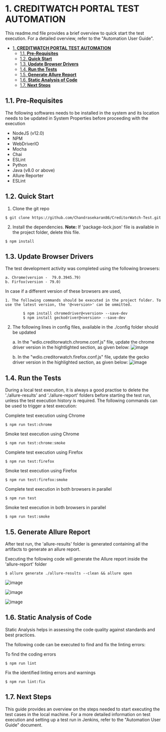 # 1. **CREDITWATCH PORTAL TEST AUTOMATION**

This readme.md file provides a brief overview to quick start the test execution. 
For a detailed overview, refer to the "Automation User Guide".

- [1. **CREDITWATCH PORTAL TEST AUTOMATION**](#1-creditwatch-portal-test-automation)
  - [1.1. **Pre-Requisites**](#11-pre-requisites)
  - [1.2. **Quick Start**](#12-quick-start)
  - [1.3. **Update Browser Drivers**](#13-update-browser-drivers)
  - [1.4. **Run the Tests**](#14-run-the-tests)
  - [1.5. **Generate Allure Report**](#15-generate-allure-report)
  - [1.6. **Static Analysis of Code**](#16-static-analysis-of-code)
  - [1.7. **Next Steps**](#17-next-steps)

## 1.1. **Pre-Requisites**
The following softwares needs to be installed in the system and its location needs to be updated in System Properties before proceeding with the execution
* NodeJS (v12.0)
* NPM
* WebDriverIO
* Mocha
* Chai
* ESLint
* Python
* Java (v8.0 or above)
* Allure Reporter
* ESLint
  
## 1.2. **Quick Start**

1. Clone the git repo
```
$ git clone https://github.com/Chandrasekaran86/CreditorWatch-Test.git

```
2. Install the dependencies. 
   **Note:** If 'package-lock.json' file is available in the project folder, delete this file.   

```
$ npm install

```
## 1.3. **Update Browser Drivers**
The test development activity was completed using the following browsers:

    a. Chrome(version -  79.0.3945.79)
    b. Firfox(version - 79.0)
    
In case if a different version of these browsers are used, 

    1. The following commands should be executed in the project folder. To use the latest version, the '@<version>' can be ommitted.
    
```
        $ npm install chromedriver@<version> --save-dev
        $ npm install geckodriver@<version> --save-dev

```

 2. The following lines in config files, available in the ./config folder should be updated

    a. In the "wdio.creditorwatch.chrome.conf.js" file, update the chrome driver version in the hightlighted section, as given below:
    ![image](https://user-images.githubusercontent.com/43592036/115507814-f0f56780-a2bf-11eb-9fd0-14b24a9097a9.png)

    b. In the "wdio.creditorwatch.firefox.conf.js" file, update the gecko driver version in the highlighted section, as given below:
    ![image](https://user-images.githubusercontent.com/43592036/115507989-29954100-a2c0-11eb-971e-ff9a941df2f1.png)


## 1.4. **Run the Tests**
During a local test execution, it is always a good practise to delete the './allure-results' and './allure-report' folders before starting the test run, unless the test execution history is required. 
The following commands can be used to trigger a test execution:

Complete test execution using Chrome
```
$ npm run test:chrome

```

Smoke test execution using Chrome
```
$ npm run test:chrome:smoke

```

Complete test execution using Firefox
```
$ npm run test:firefox

```

Smoke test execution using Firefox
```
$ npm run test:firefox:smoke

```

Complete test execution in both browsers in parallel
```
$ npm run test

```

Smoke test execution in both browsers in parallel
```
$ npm run test:smoke

```

## 1.5. **Generate Allure Report**
After test run, the 'allure-results' folder is generated containing all the artifacts to generate an allure report.

Executing the following code will generate the Allure report inside the 'allure-report' folder

```
$ allure generate ./allure-results --clean && allure open

```
![image](https://user-images.githubusercontent.com/43592036/115508197-62351a80-a2c0-11eb-8128-5dd4b266c5ac.png)

![image](https://user-images.githubusercontent.com/43592036/115508377-927cb900-a2c0-11eb-994f-3f7cad4f5e0a.png)

![image](https://user-images.githubusercontent.com/43592036/115508469-ade7c400-a2c0-11eb-9821-c69bca46d291.png)


## 1.6. **Static Analysis of Code**
Static Analysis helps in assessing the code quality against standards and best practices. 

The following code can be executed to find and fix the linting errors:

To find the coding errors

```
$ npm run lint

```

Fix the identified linting errors and warnings

```
$ npm run lint:fix

```

## 1.7. **Next Steps**
This guide provides an overview on the steps needed to start executing the test cases in the local machine. For a more detailed information on test execution and setting up a test run in Jenkins, refer to the "Automation User Guide" document.
